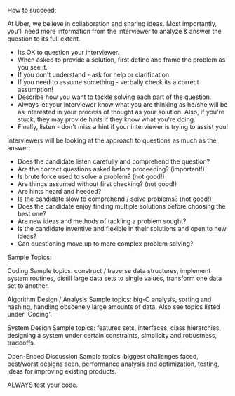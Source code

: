 How to succeed:

At Uber, we believe in collaboration and sharing ideas. Most importantly,
you'll need more information from the interviewer to analyze & answer the
question to its full extent.
* Its OK to question your interviewer.
* When asked to provide a solution, first define and frame the problem as
you see it.
* If you don't understand - ask for help or clarification.
* If you need to assume something - verbally check its a correct
assumption!
* Describe how you want to tackle solving each part of the question.
* Always let your interviewer know what you are thinking as he/she will be
as interested in your process of thought as your solution.
Also, if you're stuck, they may provide hints if they know what you're
doing.
* Finally, listen - don't miss a hint if your interviewer is trying to
assist you!

Interviewers will be looking at the approach to questions as much as the
answer:
* Does the candidate listen carefully and comprehend the question?
* Are the correct questions asked before proceeding? (important!)
* Is brute force used to solve a problem? (not good!)
* Are things assumed without first checking? (not good!)
* Are hints heard and heeded?
* Is the candidate slow to comprehend / solve problems? (not good!)
* Does the candidate enjoy finding multiple solutions before choosing the
best one?
* Are new ideas and methods of tackling a problem sought?
* Is the candidate inventive and flexible in their solutions and open to
new ideas?
* Can questioning move up to more complex problem solving?

Sample Topics:

Coding
Sample topics: construct / traverse data structures, implement system
routines, distill large data sets to single values, transform one data set
to another.

Algorithm Design / Analysis
Sample topics: big-O analysis, sorting and hashing, handling obscenely
large amounts of data. Also see topics listed under 'Coding'.

System Design
Sample topics: features sets, interfaces, class hierarchies, designing a
system under certain constraints, simplicity and robustness, tradeoffs.

Open-Ended Discussion
Sample topics: biggest challenges faced, best/worst designs seen,
performance analysis and optimization, testing, ideas for improving
existing products.

ALWAYS test your code.